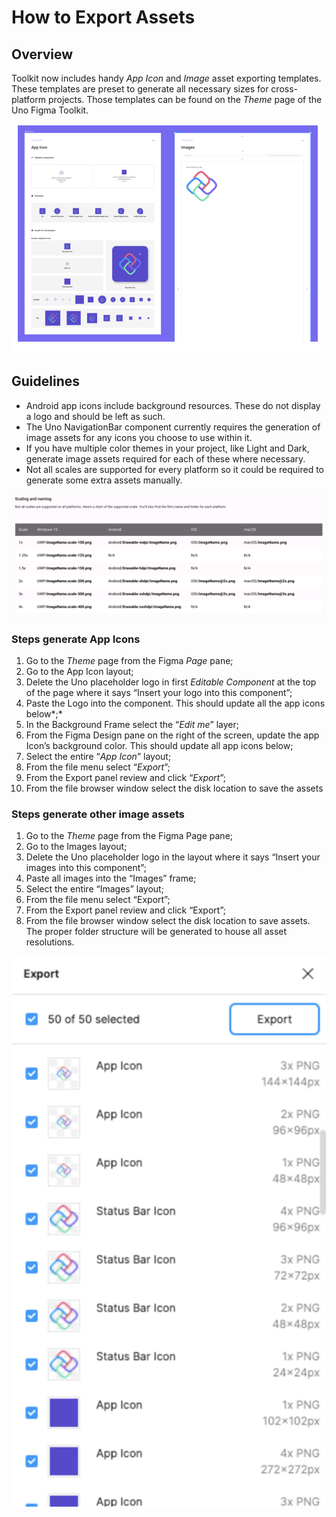 # How to Export Assets

## Overview

Toolkit now includes handy *App Icon* and *Image* asset exporting templates. These templates are preset to generate all necessary sizes for cross-platform projects. Those templates can be found on the *Theme* page of the Uno Figma Toolkit.

![](assets/export-overview.png)

## Guidelines

- Android app icons include background resources. These do not display a logo and should be left as such.
- The Uno NavigationBar component currently requires the generation of image assets for any icons you choose to use within it.
- If you have multiple color themes in your project, like Light and Dark, generate image assets required for each of these where necessary.
- Not all scales are supported for every platform so it could be required to generate some extra assets manually.

![](assets/export-naming.png)

### Steps generate App Icons

1. Go to the *Theme* page from the Figma *Page* pane;
2. Go to the App Icon layout;
3. Delete the Uno placeholder logo in first *Editable Component* at the top of the page where it says “Insert your logo into this component”;
4. Paste the Logo into the component. This should update all the app icons below*;*
5. In the Background Frame select the “*Edit me*” layer;
6. From the Figma Design pane on the right of the screen, update the app Icon’s background color. This should update all app icons below;
7. Select the entire “*App Icon*” layout;
8. From the file menu select “*Export*”;
9. From the Export panel review and click “*Export*”;
10. From the file browser window select the disk location to save the assets

### Steps generate other image assets

1. Go to the *Theme* page from the Figma Page pane;
2. Go to the Images layout;
3. Delete the Uno placeholder logo in the layout where it says “Insert your images into this component”;
4. Paste all images into the “Images” frame;
5. Select the entire “Images” layout;
6. From the file menu select “Export”;
7. From the Export panel review and click “Export”;
8. From the file browser window select the disk location to save assets. The proper folder structure will be generated to house all asset resolutions.

![](assets/export-window.png)